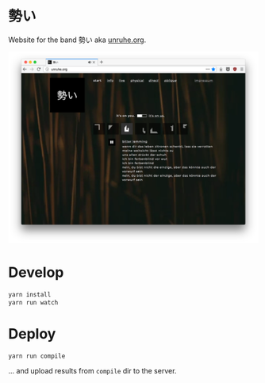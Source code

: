 # 勢い

Website for the band 勢い aka [unruhe.org](http://unruhe.org).

![Screenshot](screenshot.png "Ikioi at unruhe.org")

# Develop

    yarn install
    yarn run watch

# Deploy

    yarn run compile

... and upload results from `compile` dir to the server.
